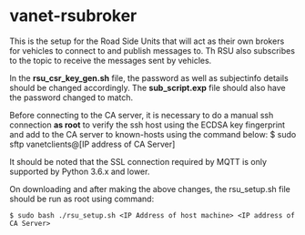 # vanet-rsubroker

This is the setup for the Road Side Units that will act as their own brokers for vehicles to connect to and publish messages to. Th RSU also subscribes to the topic to receive the messages sent by vehicles.

In the **rsu_csr_key_gen.sh** file, the password as well as subjectinfo details should be changed accordingly. The **sub_script.exp** file should also have the password changed to match.

Before connecting to the CA server, it is necessary to do a manual ssh connection **as root** to verify the ssh host using the ECDSA key fingerprint and add to the CA server to known-hosts using the command below:
    $ sudo sftp vanetclients@[IP address of CA Server]

It should be noted that the SSL connection required by MQTT is only supported by Python 3.6.x and lower.

On downloading and after making the above changes, the rsu_setup.sh file should be run as root using command:

    $ sudo bash ./rsu_setup.sh <IP Address of host machine> <IP address of CA Server>
